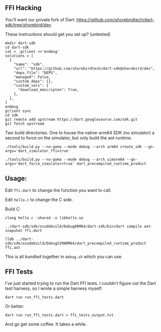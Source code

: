 ## FFI Hacking

You'll want our private fork of Dart:
https://github.com/shorebirdtech/dart-sdk/tree/shorebird/dev


These instructions should get you set up? (untested)
```
mkdir dart-sdk
cd dart-sdk
cat > .gclient <<'endmsg'
solutions = [
  {
    "name": "sdk",
    "url": "https://github.com/shorebirdtech/dart-sdk@shorebird/dev",
    "deps_file": "DEPS",
    "managed": False,
    "custom_deps": {},
    "custom_vars": {
      "download_emscripten": True,
    },
  },
]
endmsg
gclient sync
cd sdk
git remote add upstream https://dart.googlesource.com/sdk.git
git fetch upstream
```

Two build directories.  One to house the native-arm64 SDK (no simulator) a
second to force on the simulator, but only build the aot runtime.

```
./tools/build.py --no-goma --mode debug --arch arm64 create_sdk --gn-args='dart_simulator_ffi=true'
```

```
./tools/build.py --no-goma --mode debug --arch simarm64 --gn-args='dart_force_simulator=true' dart_precompiled_runtime_product
```

## Usage:

Edit `ffi.dart` to change the function you want to call.

Edit `hello.c` to change the C side.

Build C:
```
clang hello.c -shared -o libhello.so
```

```
../dart-sdk/sdk/xcodebuild/DebugARM64/dart-sdk/bin/dart compile aot-snapshot ffi.dart 
```

```
lldb ../dart-sdk/sdk/xcodebuild/DebugSIMARM64/dart_precompiled_runtime_product ffi.aot
```

This is all bundled together in `debug.sh` which you can use.

## FFI Tests

I've just started trying to run the Dart FFI tests.  I couldn't figure
out the Dart test harness, so I wrote a simple harness myself:

`dart run run_ffi_tests.dart`

Or better:

`dart run run_ffi_tests.dart > ffi_tests_output.txt`

And go get some coffee.  It takes a while.
